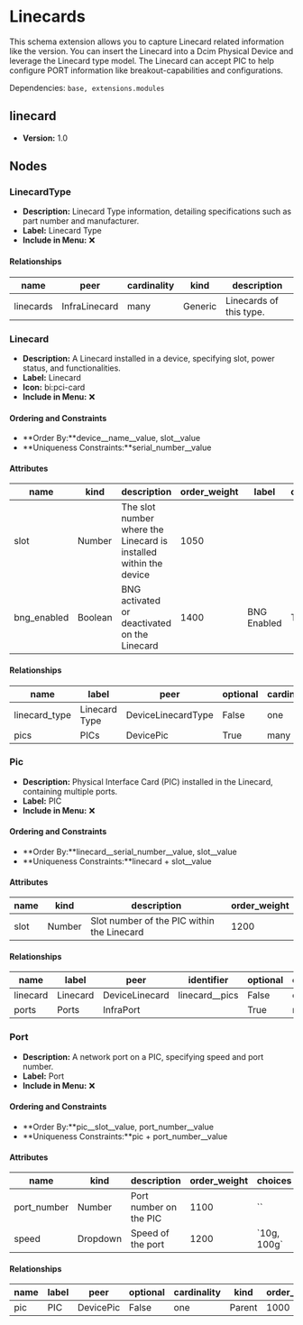 # Linecards

This schema extension allows you to capture Linecard related information like the version. You can insert the Linecard into a Dcim Physical Device and leverage the Linecard type model. The Linecard can accept PIC to help configure PORT information like breakout-capabilities and configurations.

Dependencies: `base, extensions.modules`

## linecard

- **Version:** 1.0

## Nodes

### LinecardType

- **Description:** Linecard Type information, detailing specifications such as part number and manufacturer.
- **Label:** Linecard Type
- **Include in Menu:** ❌

#### Relationships

| name | peer | cardinality | kind | description |
| ---- | ---- | ----------- | ---- | ----------- |
| linecards | InfraLinecard | many | Generic | Linecards of this type\. |

### Linecard

- **Description:** A Linecard installed in a device, specifying slot, power status, and functionalities.
- **Label:** Linecard
- **Icon:** bi:pci-card
- **Include in Menu:** ❌

#### Ordering and Constraints

- **Order By:**device__name__value, slot__value
- **Uniqueness Constraints:**serial_number__value

#### Attributes

| name | kind | description | order_weight | label | optional | default_value |
| ---- | ---- | ----------- | ------------ | ----- | -------- | ------------- |
| slot | Number | The slot number where the Linecard is installed within the device | 1050 |  |  |  |
| bng\_enabled | Boolean | BNG activated or deactivated on the Linecard | 1400 | BNG Enabled | True | False |

#### Relationships

| name | label | peer | optional | cardinality | kind | order_weight |
| ---- | ----- | ---- | -------- | ----------- | ---- | ------------ |
| linecard\_type | Linecard Type | DeviceLinecardType | False | one | Attribute | 1150 |
| pics | PICs | DevicePic | True | many | Attribute | 1500 |

### Pic

- **Description:** Physical Interface Card (PIC) installed in the Linecard, containing multiple ports.
- **Label:** PIC
- **Include in Menu:** ❌

#### Ordering and Constraints

- **Order By:**linecard__serial_number__value, slot__value
- **Uniqueness Constraints:**linecard + slot__value

#### Attributes

| name | kind | description | order_weight |
| ---- | ---- | ----------- | ------------ |
| slot | Number | Slot number of the PIC within the Linecard | 1200 |

#### Relationships

| name | label | peer | identifier | optional | cardinality | kind | order_weight |
| ---- | ----- | ---- | ---------- | -------- | ----------- | ---- | ------------ |
| linecard | Linecard | DeviceLinecard | linecard\_\_pics | False | one | Parent | 1000 |
| ports | Ports | InfraPort |  | True | many | Component | 1100 |

### Port

- **Description:** A network port on a PIC, specifying speed and port number.
- **Label:** Port
- **Include in Menu:** ❌

#### Ordering and Constraints

- **Order By:**pic__slot__value, port_number__value
- **Uniqueness Constraints:**pic + port_number__value

#### Attributes

| name | kind | description | order_weight | choices |
| ---- | ---- | ----------- | ------------ | ------- |
| port\_number | Number | Port number on the PIC | 1100 | \`\` |
| speed | Dropdown | Speed of the port | 1200 | \`10g, 100g\` |

#### Relationships

| name | label | peer | optional | cardinality | kind | order_weight |
| ---- | ----- | ---- | -------- | ----------- | ---- | ------------ |
| pic | PIC | DevicePic | False | one | Parent | 1000 |
